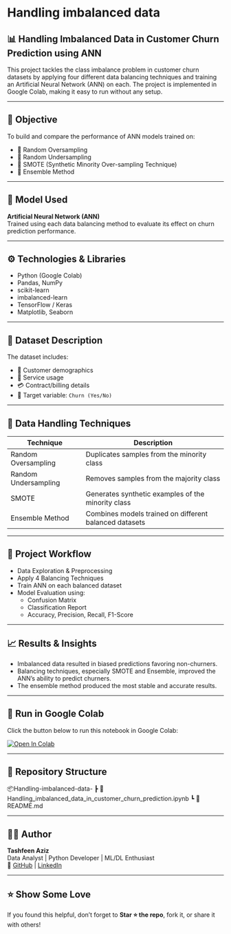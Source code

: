 # **Handling imbalanced data**

## 📊 Handling Imbalanced Data in Customer Churn Prediction using ANN

This project tackles the class imbalance problem in customer churn datasets by applying four different data balancing techniques and training an Artificial Neural Network (ANN) on each. The project is implemented in Google Colab, making it easy to run without any setup.

---

## 🎯 Objective

To build and compare the performance of ANN models trained on:

- 🔁 Random Oversampling  
- 🔻 Random Undersampling  
- 🔄 SMOTE (Synthetic Minority Over-sampling Technique)  
- 🧠 Ensemble Method

---

## 🧠 Model Used

**Artificial Neural Network (ANN)**  
Trained using each data balancing method to evaluate its effect on churn prediction performance.

---

## ⚙️ Technologies & Libraries

- Python (Google Colab)  
- Pandas, NumPy  
- scikit-learn  
- imbalanced-learn  
- TensorFlow / Keras  
- Matplotlib, Seaborn  

---

## 📂 Dataset Description

The dataset includes:

- 👤 Customer demographics  
- 📶 Service usage  
- 💳 Contract/billing details  
- 🎯 Target variable: `Churn (Yes/No)`

---

## 🔄 Data Handling Techniques

| Technique              | Description                                             |
|------------------------|---------------------------------------------------------|
| Random Oversampling    | Duplicates samples from the minority class              |
| Random Undersampling   | Removes samples from the majority class                 |
| SMOTE                  | Generates synthetic examples of the minority class      |
| Ensemble Method        | Combines models trained on different balanced datasets  |

---

## 🔬 Project Workflow

- Data Exploration & Preprocessing  
- Apply 4 Balancing Techniques  
- Train ANN on each balanced dataset  
- Model Evaluation using:  
  - Confusion Matrix  
  - Classification Report  
  - Accuracy, Precision, Recall, F1-Score  

---

## 📈 Results & Insights

- Imbalanced data resulted in biased predictions favoring non-churners.  
- Balancing techniques, especially SMOTE and Ensemble, improved the ANN’s ability to predict churners.  
- The ensemble method produced the most stable and accurate results.

---

## 🚀 Run in Google Colab

Click the button below to run this notebook in Google Colab:

[![Open In Colab](https://colab.research.google.com/assets/colab-badge.svg)](https://colab.research.google.com/github/tashfeen786/Handling-imbalanced-data-/blob/main/Handling_imbalanced_data_in_customer_churn_prediction.ipynb)

---

## 📁 Repository Structure

📦Handling-imbalanced-data-
┣ 📜 Handling_imbalanced_data_in_customer_churn_prediction.ipynb
┗ 📄 README.md


---

## 🙋‍♂️ Author

**Tashfeen Aziz**  
Data Analyst | Python Developer | ML/DL Enthusiast  
🔗 [GitHub](https://github.com/tashfeen786) | [LinkedIn](https://www.linkedin.com/in/tashfeen-aziz-b51361292/)

---

## ⭐️ Show Some Love

If you found this helpful, don’t forget to **Star ⭐ the repo**, fork it, or share it with others!
